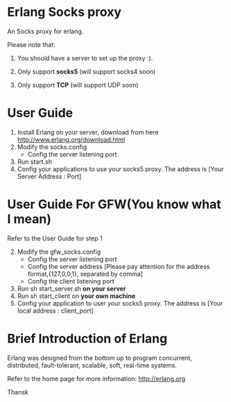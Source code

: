 Erlang Socks proxy
==================
An Socks proxy for erlang.

Please note that:
1. You should have a server to set up the proxy :).

2. Only support **socks5**           (will support socks4 soon)
3. Only support **TCP**              (will support UDP soon)


User Guide
=================
1. Install Erlang on your server, download from here http://www.erlang.org/download.html
2. Modify the socks.config
   - Config the server listening port
3. Run start.sh
4. Config your applications to use your socks5 proxy. The address is [Your Server Address : Port]



User Guide For GFW(You know what I mean)
==================================
Refer to the User Guide for step 1

2. Modify the gfw_socks.config
   - Config the server listening port
   - Config the server address [Please pay attention for the address format,{127,0,0,1}, separated by comma]
   - Config the client listening port
3. Run sh start_server.sh **on your server**
4. Run sh start_client on **your own machine**
5. Config your application to user your socks5 proxy. The address is [Your local address : client_port]


Brief Introduction of Erlang
============================

Erlang was designed from the bottom up to program concurrent, distributed, fault-tolerant, scalable, soft, real-time systems. 

Refer to the home page for more information: http://erlang.org

Thansk


